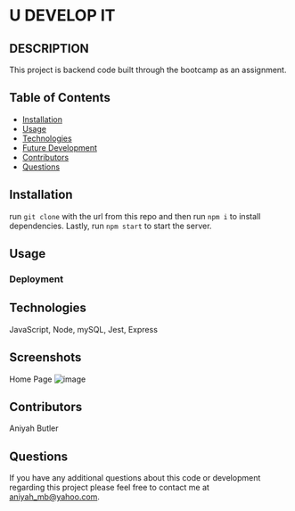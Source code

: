 # U DEVELOP IT


## DESCRIPTION

This project is backend code built through the bootcamp as an assignment.

## Table of Contents
* [Installation](#installation)
* [Usage](#usage)
* [Technologies](#technologies)
* [Future Development](#Future)
* [Contributors](#contributors)
* [Questions](#questions) 
   
## Installation
run `git clone` with the url from this repo and then run `npm i` to install dependencies. Lastly, run `npm start` to start the server.


## Usage  


### Deployment


## Technologies
JavaScript, Node, mySQL, Jest, Express

## Screenshots

Home Page
![image]()

## Contributors
Aniyah Butler

## Questions

If you have any additional questions about this code or development regarding this project please feel free to contact me at aniyah_mb@yahoo.com.
